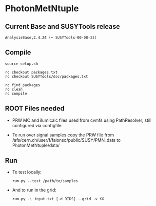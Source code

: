 PhotonMetNtuple
===============

## Current Base and SUSYTools release

    AnalysisBase,2.4.24 (+ SUSYTools-00-08-33)


## Compile

    source setup.sh    

    rc checkout packages.txt
    rc checkout SUSYTools/doc/packages.txt

    rc find_packages
    rc clean
    rc compile


## ROOT Files needed

* PRW MC and ilumicalc files used from cvmfs using PathResolver, still configured via configfile

* To run over signal samples copy the PRW file from /afs/cern.ch/user/f/falonso/public/SUSY/PMN_data to PhotonMetNtuple/data/

## Run

* To test locally:

    ```
    run.py --test /path/to/samples
    ```

* And to run in the grid:

    ```
    run.py -i input.txt [-d DIDS] --grid -v XX
    ```



